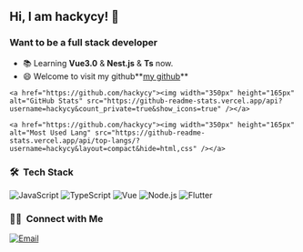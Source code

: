 ## Hi, I am hackycy! 👋

### Want to be a full stack developer

- 📚  Learning **Vue3.0** & **Nest.js** & **Ts** now.
- 😄  Welcome to visit my github**[my github](https://blog.si-yee.com)**

<div class="half">

	<a href="https://github.com/hackycy"><img width="350px" height="165px" alt="GitHub Stats" src="https://github-readme-stats.vercel.app/api?username=hackycy&count_private=true&show_icons=true" /></a>
	
	<a href="https://github.com/hackycy"><img width="350px" height="165px" alt="Most Used Lang" src="https://github-readme-stats.vercel.app/api/top-langs/?username=hackycy&layout=compact&hide=html,css" /></a>

</div>


### 🛠 &nbsp;Tech Stack
![JavaScript](https://img.shields.io/badge/-JavaScript-333333?style=flat&logo=javascript)
![TypeScript](https://img.shields.io/badge/-TypeScript-333333?style=flat&logo=typescript)
![Vue](https://img.shields.io/badge/-Vue-333333?style=flat&logo=vue.js)
![Node.js](https://img.shields.io/badge/-Node-333333?style=flat&logo=node.js)
![Flutter](https://img.shields.io/badge/-Flutter-333333?style=flat&logo=flutter)

### 🤝🏻 &nbsp;Connect with Me
<a href="mailto:qa894178522@qq.com"><img alt="Email" src="https://img.shields.io/badge/Email-qa894178522@qq.com-blue?style=flat-square&logo=gmail"></a>
